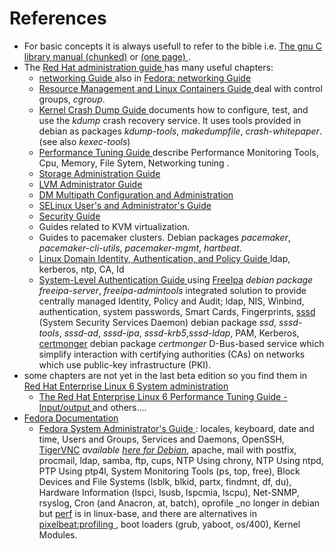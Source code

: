 <!--
.. description:
.. date: 2015-01-06
.. slug: system-administration
.. tags:
.. link:
.. title: System Administration
-->

# References
-   For basic concepts it is always usefull to refer to the bible i.e.
    [The gnu C library manual
    (chunked)](http://www.gnu.org/software/libc/manual/html_node/)
    or [(one page)
    ](http://www.gnu.org/software/libc/manual/html_mono/libc.html).
-   The [Red Hat administration guide
    ](https://access.redhat.com/site/documentation/en-US/Red_Hat_Enterprise_Linux/7-Beta/html/System_Administrators_Guide/index.html)
    has many useful chapters:
    -   [networking Guide
        ](https://access.redhat.com/site/documentation/en-US/Red_Hat_Enterprise_Linux/7-Beta/html/Networking_Guide/index.html)
        also in
        [Fedora: networking Guide
        ](http://docs.fedoraproject.org/en-US/Fedora/21/html/Networking_Guide/index.html)
    -   [Resource Management and Linux Containers Guide
        ](https://access.redhat.com/documentation/en-US/Red_Hat_Enterprise_Linux/7-Beta/html/Resource_Management_and_Linux_Containers_Guide/index.html)
        deal with control groups, _cgroup_.
    -  [Kernel Crash Dump Guide
       ](https://access.redhat.com/documentation/en-US/Red_Hat_Enterprise_Linux/7-Beta/html/Kernel_Crash_Dump_Guide/index.html)
       documents how to configure, test, and use the _kdump_ crash
       recovery service. It uses tools provided in debian as packages
       _kdump-tools_, _makedumpfile_, _crash-whitepaper_.
       (see also _kexec-tools_)
    -   [Performance Tuning Guide
        ](https://access.redhat.com/documentation/en-US/Red_Hat_Enterprise_Linux/7-Beta/html/Performance_Tuning_Guide/index.html)
        describe Performance Monitoring Tools, Cpu, Memory, File Sytem,
        Networking tuning .
    -   [Storage Administration Guide
        ](https://access.redhat.com/site/documentation/en-US/Red_Hat_Enterprise_Linux/7-Beta/html/Storage_Administration_Guide/index.html)
    -   [LVM Administrator Guide
        ](https://access.redhat.com/documentation/en-US/Red_Hat_Enterprise_Linux/7-Beta/html/Logical_Volume_Manager_Administration/index.html)
    -   [DM Multipath Configuration and Administration
    ](https://access.redhat.com/documentation/en-US/Red_Hat_Enterprise_Linux/7-Beta/html/DM_Multipath/index.html)
    -   [SELinux User's and Administrator's Guide
        ](https://access.redhat.com/documentation/en-US/Red_Hat_Enterprise_Linux/7-Beta/html/SELinux_Users_and_Administrators_Guide/index.html)
    -   [Security Guide
        ](https://access.redhat.com/site/documentation/en-US/Red_Hat_Enterprise_Linux/7-Beta/html/Security_Guide/index.html)
    -   Guides related to KVM virtualization.
    -   Guides to pacemaker clusters. Debian packages _pacemaker_,
        _pacemaker-cli-utils_, _pacemaker-mgmt_, _hartbeat_.
    -   [Linux Domain Identity, Authentication, and Policy Guide
        ](https://access.redhat.com/site/documentation/en-US/Red_Hat_Enterprise_Linux/7-Beta/html/Linux_Domain_Identity_Authentication_and_Policy_Guide/index.html)
        ldap, kerberos, ntp, CA, Id
    -  [System-Level Authentication Guide
       ](https://access.redhat.com/site/documentation/en-US/Red_Hat_Enterprise_Linux/7-Beta/html/System-Level_Authentication_Guide/index.html)
        using [FreeIpa](http://freeipa.org) _debian package
        freeipa-server_, _freeipa-admintools_ integrated solution to
        provide centrally managed Identity, Policy and Audit; ldap,
        NIS, Winbind, authentication, system passwords, Smart Cards,
        Fingerprints, [sssd](https://fedorahosted.org/sssd/) (System
        Security Services Daemon) debian package _ssd_, _sssd-tools_,
        _sssd-ad_, _sssd-ipa_, _sssd-krb5_,_sssd-ldap_, PAM, Kerberos,
        [certmonger](https://fedorahosted.org/certmonger/) debian
        package _certmonger_ D-Bus-based service which  simplify
        interaction with certifying authorities (CAs) on networks which
        use public-key infrastructure (PKI).
-   some chapters are not yet in the last beta edition so you find
    them in [Red Hat Enterprise Linux 6 System administration
    ](https://access.redhat.com/documentation/en-US/Red_Hat_Enterprise_Linux/6/)
    -   [The Red Hat Enterprise Linux 6 Performance Tuning Guide - Input/output
        ](https://access.redhat.com/documentation/en-US/Red_Hat_Enterprise_Linux/6/html-single/Performance_Tuning_Guide/index.html#main-io)
    and others....
-   [Fedora Documentation](http://docs.fedoraproject.org/en-US/index.html)
    -   [Fedora System Administrator's Guide
        ](http://docs.fedoraproject.org/en-US/Fedora/21/html/System_Administrators_Guide/index.html):
        locales, keyboard, date and time, Users and Groups, Services
        and Daemons, OpenSSH, [TigerVNC](http://tigervnc.org/)
        _available [here for Debian](http://vnc.devloop.org.uk/)_,
        apache, mail with postfix, procmail,  ldap, samba, ftp, cups,
        NTP Using chrony, NTP Using ntpd, PTP Using ptp4l,
        System Monitoring Tools (ps, top, free), Block Devices and
        File Systems (lsblk, blkid, partx, findmnt, df, du),
        Hardware Information (lspci, lsusb, lspcmia, lscpu),
        Net-SNMP, rsyslog, Cron (and Anacron, at, batch), oprofile
        _no longer in debian but
        [perf](https://perf.wiki.kernel.org/index.php/Main_Page) is in
        linux-base, and there are alternatives in [pixelbeat:profiling
        ](http://www.pixelbeat.org/programming/profiling/), boot
        loaders (grub, yaboot, os/400), Kernel Modules.
